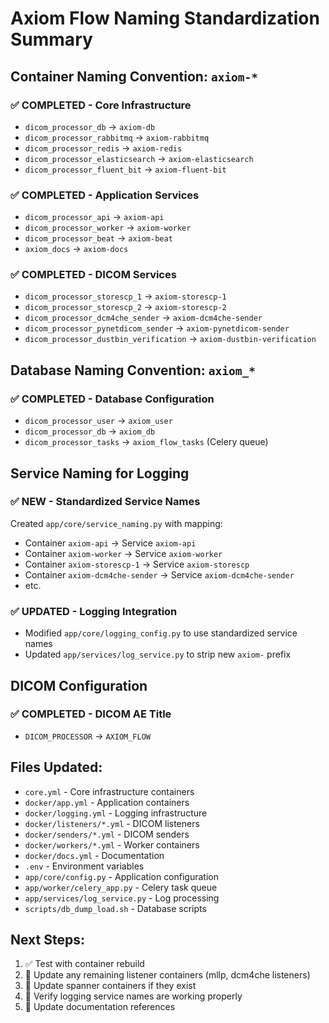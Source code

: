# Axiom Flow Naming Standardization Summary

## Container Naming Convention: `axiom-*`

### ✅ COMPLETED - Core Infrastructure
- `dicom_processor_db` → `axiom-db`
- `dicom_processor_rabbitmq` → `axiom-rabbitmq`  
- `dicom_processor_redis` → `axiom-redis`
- `dicom_processor_elasticsearch` → `axiom-elasticsearch`
- `dicom_processor_fluent_bit` → `axiom-fluent-bit`

### ✅ COMPLETED - Application Services
- `dicom_processor_api` → `axiom-api`
- `dicom_processor_worker` → `axiom-worker`
- `dicom_processor_beat` → `axiom-beat`
- `axiom_docs` → `axiom-docs`

### ✅ COMPLETED - DICOM Services
- `dicom_processor_storescp_1` → `axiom-storescp-1`
- `dicom_processor_storescp_2` → `axiom-storescp-2`
- `dicom_processor_dcm4che_sender` → `axiom-dcm4che-sender`
- `dicom_processor_pynetdicom_sender` → `axiom-pynetdicom-sender`
- `dicom_processor_dustbin_verification` → `axiom-dustbin-verification`

## Database Naming Convention: `axiom_*`

### ✅ COMPLETED - Database Configuration
- `dicom_processor_user` → `axiom_user`
- `dicom_processor_db` → `axiom_db`
- `dicom_processor_tasks` → `axiom_flow_tasks` (Celery queue)

## Service Naming for Logging

### ✅ NEW - Standardized Service Names
Created `app/core/service_naming.py` with mapping:
- Container `axiom-api` → Service `axiom-api`
- Container `axiom-worker` → Service `axiom-worker`
- Container `axiom-storescp-1` → Service `axiom-storescp`
- Container `axiom-dcm4che-sender` → Service `axiom-dcm4che-sender`
- etc.

### ✅ UPDATED - Logging Integration
- Modified `app/core/logging_config.py` to use standardized service names
- Updated `app/services/log_service.py` to strip new `axiom-` prefix

## DICOM Configuration

### ✅ COMPLETED - DICOM AE Title
- `DICOM_PROCESSOR` → `AXIOM_FLOW`

## Files Updated:
- `core.yml` - Core infrastructure containers
- `docker/app.yml` - Application containers  
- `docker/logging.yml` - Logging infrastructure
- `docker/listeners/*.yml` - DICOM listeners
- `docker/senders/*.yml` - DICOM senders
- `docker/workers/*.yml` - Worker containers
- `docker/docs.yml` - Documentation
- `.env` - Environment variables
- `app/core/config.py` - Application configuration
- `app/worker/celery_app.py` - Celery task queue
- `app/services/log_service.py` - Log processing
- `scripts/db_dump_load.sh` - Database scripts

## Next Steps:
1. ✅ Test with container rebuild
2. 🔄 Update any remaining listener containers (mllp, dcm4che listeners)
3. 🔄 Update spanner containers if they exist
4. 🔄 Verify logging service names are working properly
5. 🔄 Update documentation references
